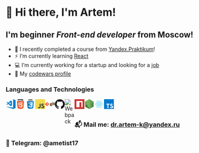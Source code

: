 # 👋 Hi there, I'm **Artem**!

## I'm beginner *Front-end developer* from Moscow!
- 🔭 I recently completed a course from [Yandex.Praktikum](https://praktikum.yandex.ru/web)!
- ⚡ I’m currently learning [React](https://reactjs.org/)
- 💻 I’m currently working for a startup and looking for a [job](https://astrakhan.hh.ru/resume/067afed2ff08aafa4c0039ed1f497a5950616c)
- 🎯 My [codewars profile](https://www.codewars.com/users/ArtemK7)


### Languages and Technologies 
[<img align="left" alt="Visual Studio Code" width="26px" src="https://raw.githubusercontent.com/github/explore/80688e429a7d4ef2fca1e82350fe8e3517d3494d/topics/visual-studio-code/visual-studio-code.png" />](https://code.visualstudio.com/)
[<img align="left" alt="HTML5" width="26px" src="https://raw.githubusercontent.com/github/explore/80688e429a7d4ef2fca1e82350fe8e3517d3494d/topics/html/html.png" />](http://htmlbook.ru/html5)
[<img align="left" alt="CSS3" width="26px" src="https://raw.githubusercontent.com/github/explore/80688e429a7d4ef2fca1e82350fe8e3517d3494d/topics/css/css.png" />](https://developer.mozilla.org/en-US/docs/Archive/CSS3)
[<img align="left" alt="JavaScript" width="26px" src="https://raw.githubusercontent.com/github/explore/80688e429a7d4ef2fca1e82350fe8e3517d3494d/topics/javascript/javascript.png" />](https://learn.javascript.ru/)
[<img align="left" alt="Git" width="26px" src="https://raw.githubusercontent.com/github/explore/80688e429a7d4ef2fca1e82350fe8e3517d3494d/topics/git/git.png" />](https://git-scm.com/)
[<img align="left" alt="GitHub" width="26px" src="https://raw.githubusercontent.com/github/explore/78df643247d429f6cc873026c0622819ad797942/topics/github/github.png" />](https://github.com/)
[<img align="left" alt="Webpack" vertical-align="middle" width="26px" src="https://webpack.js.org/assets/icon-square-big.svg" />](https://webpack.js.org/)
[<img align="left" alt="NPM" vertical-align="middle" width="26px" src="https://raw.githubusercontent.com/github/explore/78df643247d429f6cc873026c0622819ad797942/topics/npm/npm.png" />](https://www.npmjs.com/)
[<img align="left" alt="Node.js" width="26px" src="https://raw.githubusercontent.com/github/explore/80688e429a7d4ef2fca1e82350fe8e3517d3494d/topics/nodejs/nodejs.png" />](https://nodejs.org/)
[<img align="left" alt="Node.js" width="26px" src="https://raw.githubusercontent.com/github/explore/80688e429a7d4ef2fca1e82350fe8e3517d3494d/topics/react/react.png" />](https://nodejs.org/)
[<img align="left" alt="Node.js" width="26px" src="https://raw.githubusercontent.com/github/explore/80688e429a7d4ef2fca1e82350fe8e3517d3494d/topics/typescript/typescript.png" />](https://nodejs.org/)

<br />

#

### 📬 Mail me: dr.artem-k@yandex.ru
### 💬 Telegram: @ametist17

<!--
**kravcov7/kravcov7** is a ✨ _special_ ✨ repository because its `README.md` (this file) appears on your GitHub profile.

Here are some ideas to get you started:

- 🔭 I’m currently working on ...
- 🌱 I’m currently learning ...
- 👯 I’m looking to collaborate on ...
- 🤔 I’m looking for help with ...
- 💬 Ask me about ...
- 📫 How to reach me: ...
- 😄 Pronouns: ...
- ⚡ Fun fact: ...
-->
